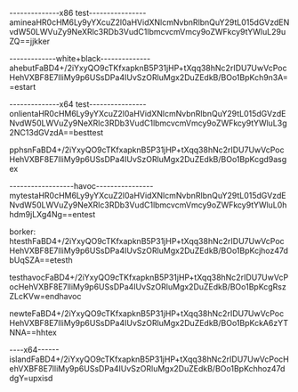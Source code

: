--------------x86 test----------------
amineaHR0cHM6Ly9yYXcuZ2l0aHVidXNlcmNvbnRlbnQuY29tL015dGVzdENvdW50LWVuZy9NeXRlc3RDb3VudC1lbmcvcmVmcy9oZWFkcy9tYWluL29uZQ==jjkker

-------------white+black--------------
ahebutFaBD4+/2iYxyQO9cTKfxapknB5P31jHP+tXqq38hNc2rIDU7UwVcPocHehVXBF8E7lliMy9p6USsDPa4IUvSzORluMgx2DuZEdkB/BOo1BpKch9n3A==estart


--------------x64 test----------------
onlientaHR0cHM6Ly9yYXcuZ2l0aHVidXNlcmNvbnRlbnQuY29tL015dGVzdENvdW50LWVuZy9NeXRlc3RDb3VudC1lbmcvcmVmcy9oZWFkcy9tYWluL3g2NC13dGVzdA==besttest

pphsnFaBD4+/2iYxyQO9cTKfxapknB5P31jHP+tXqq38hNc2rIDU7UwVcPocHehVXBF8E7lliMy9p6USsDPa4IUvSzORluMgx2DuZEdkB/BOo1BpKcgd9asgex


------------------havoc----------------
mytestaHR0cHM6Ly9yYXcuZ2l0aHVidXNlcmNvbnRlbnQuY29tL015dGVzdENvdW50LWVuZy9NeXRlc3RDb3VudC1lbmcvcmVmcy9oZWFkcy9tYWluL0hhdm9jLXg4Ng==entest

borker:
htesthFaBD4+/2iYxyQO9cTKfxapknB5P31jHP+tXqq38hNc2rIDU7UwVcPocHehVXBF8E7lliMy9p6USsDPa4IUvSzORluMgx2DuZEdkB/BOo1BpKcjhoz47dbUqSZA==etesth

testhavocFaBD4+/2iYxyQO9cTKfxapknB5P31jHP+tXqq38hNc2rIDU7UwVcPocHehVXBF8E7lliMy9p6USsDPa4IUvSzORluMgx2DuZEdkB/BOo1BpKcgRszZLcKVw=endhavoc


newteFaBD4+/2iYxyQO9cTKfxapknB5P31jHP+tXqq38hNc2rIDU7UwVcPocHehVXBF8E7lliMy9p6USsDPa4IUvSzORluMgx2DuZEdkB/BOo1BpKckA6zYTNNA==hhtex


----x64------
islandFaBD4+/2iYxyQO9cTKfxapknB5P31jHP+tXqq38hNc2rIDU7UwVcPocHehVXBF8E7lliMy9p6USsDPa4IUvSzORluMgx2DuZEdkB/BOo1BpKchhoz47ddgY=upxisd
